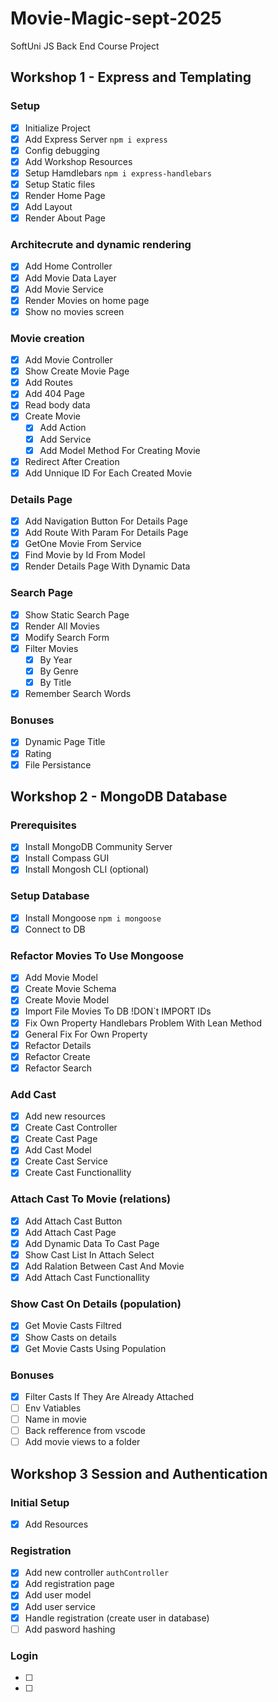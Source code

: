 # Movie-Magic-sept-2025
SoftUni JS Back End Course Project

## Workshop 1 - Express and Templating

### Setup
 - [x] Initialize Project
 - [x] Add Express Server `npm i express`
 - [x] Config debugging
 - [x] Add Workshop Resources
 - [x] Setup Hamdlebars `npm i express-handlebars` 
 - [x] Setup Static files
 - [x] Render Home Page
 - [x] Add Layout
 - [x] Render About Page

### Architecrute and dynamic rendering
 - [x] Add Home Controller
 - [x] Add Movie Data Layer
 - [x] Add Movie Service
 - [x] Render Movies on home page
 - [x] Show no movies screen
 
### Movie creation
 - [x] Add Movie Controller
 - [x] Show Create Movie Page
 - [x] Add Routes
 - [x] Add 404 Page
 - [x] Read body data
 - [x] Create Movie 
    - [x] Add Action
    - [x] Add Service
    - [x] Add Model Method For Creating Movie
 - [x] Redirect After Creation
 - [x] Add Unnique ID For Each Created Movie

### Details Page
 - [x] Add Navigation Button For Details Page
 - [x] Add Route With Param For Details Page
 - [x] GetOne Movie From Service
 - [x] Find Movie by Id From Model
 - [x] Render Details Page With Dynamic Data

### Search Page
 - [x] Show Static Search Page
 - [x] Render All Movies 
 - [x] Modify Search Form
 - [x] Filter Movies
   - [x] By Year
   - [x] By Genre
   - [x] By Title
 - [x] Remember Search Words

### Bonuses
 - [x] Dynamic Page Title
 - [x] Rating
 - [x] File Persistance

## Workshop 2 - MongoDB Database

### Prerequisites
 - [x] Install MongoDB Community Server
 - [x] Install Compass GUI
 - [x] Install Mongosh CLI (optional)

### Setup Database
 - [x] Install Mongoose `npm i mongoose`
 - [x] Connect to DB 

### Refactor Movies To Use Mongoose
 - [x] Add Movie Model
  - [x] Create Movie Schema
  - [x] Create Movie Model
 - [x] Import File Movies To DB !DON`t IMPORT IDs
 - [x] Fix Own Property Handlebars Problem With Lean Method
 - [x] General Fix For Own Property
 - [x] Refactor Details
 - [x] Refactor Create
 - [x] Refactor Search

### Add Cast
 - [x] Add new resources
 - [x] Create Cast Controller
 - [x] Create Cast Page
 - [x] Add Cast Model
 - [x] Create Cast Service
 - [x] Create Cast Functionallity

### Attach Cast To Movie (relations)
 - [x] Add Attach Cast Button
 - [x] Add Attach Cast Page
 - [x] Add Dynamic Data To Cast Page
 - [x] Show Cast List In Attach Select
 - [x] Add Ralation Between Cast And Movie
 - [x] Add Attach Cast Functionallity

### Show Cast On Details (population)
 - [x] Get Movie Casts Filtred
 - [x] Show Casts on details
 - [x] Get Movie Casts Using Population 
 
### Bonuses
 - [x] Filter Casts If They Are Already Attached 
 - [ ] Env Vatiables
 - [ ] Name in movie
 - [ ] Back refference from vscode
 - [ ] Add movie views to a folder

## Workshop 3 Session and Authentication

### Initial Setup
 - [x] Add Resources

### Registration
 - [x] Add new controller `authController`
 - [x] Add registration page
 - [x] Add user model
 - [x] Add user service
 - [x] Handle registration (create user in database)
 - [ ] Add pasword hashing

### Login
 - [ ] 
 - [ ] 
